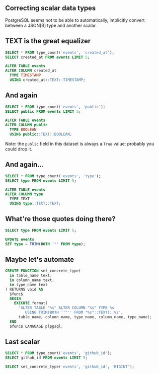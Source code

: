 ## Correcting scalar data types

PostgreSQL seems not to be able to automatically, implicitly convert between a
JSON[B] type and another scalar.


## TEXT is the great equalizer

```sql
SELECT * FROM type_count('events', 'created_at');
SELECT created_at FROM events LIMIT 5;

ALTER TABLE events
ALTER COLUMN created_at
  TYPE TIMESTAMP
  USING created_at::TEXT::TIMESTAMP;
```


## And again

```sql
SELECT * FROM type_count('events', 'public');
SELECT public FROM events LIMIT 5;

ALTER TABLE events
ALTER COLUMN public
  TYPE BOOLEAN
  USING public::TEXT::BOOLEAN;
```

Note: the `public` field in this dataset is always a `True` value; probably you
could drop it.


## And again...

```sql
SELECT * FROM type_count('events', 'type');
SELECT type FROM events LIMIT 5;

ALTER TABLE events
ALTER COLUMN type
  TYPE TEXT
  USING type::TEXT::TEXT;
```


## What're those quotes doing there?

```sql
SELECT type FROM events LIMIT 5;

UPDATE events
SET type = TRIM(BOTH '"' FROM type);
```


## Maybe let's automate

```sql
CREATE FUNCTION set_concrete_type(
  in table_name text,
  in column_name text,
  in type_name text
) RETURNS void AS
  $func$
  BEGIN
    EXECUTE format(
      'ALTER TABLE "%s" ALTER COLUMN "%s" TYPE %s
         USING TRIM(BOTH ''"'' FROM "%s"::TEXT)::%s',
      table_name, column_name, type_name, column_name, type_name);
  END
  $func$ LANGUAGE plpgsql;
```


## Last scalar

```sql
SELECT * FROM type_count('events', 'github_id');
SELECT github_id FROM events LIMIT 5;

SELECT set_concrete_type('events', 'github_id', 'BIGINT');
```
